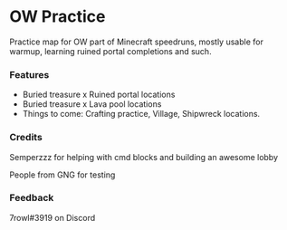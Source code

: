 # OW Practice
Practice map for OW part of Minecraft speedruns, mostly usable for warmup, learning ruined portal completions and such.
### Features
* Buried treasure x Ruined portal locations
* Buried treasure x Lava pool locations
* Things to come: Crafting practice, Village, Shipwreck locations.
### Credits
Semperzzz for helping with cmd blocks and building an awesome lobby 

People from GNG for testing
### Feedback
7rowl#3919 on Discord
